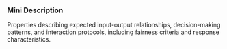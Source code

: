 ### Mini Description

Properties describing expected input-output relationships, decision-making patterns, and interaction protocols, including fairness criteria and response characteristics.
